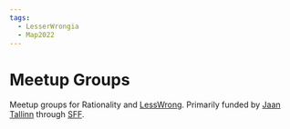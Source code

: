 ```yaml
---
tags:
  - LesserWrongia
  - Map2022
---
```

# Meetup Groups

Meetup groups for Rationality and [LessWrong](LessWrong.md). Primarily funded by [Jaan Tallinn](../../People/Jaan%20Tallinn.md) through [SFF](SFF.md).
